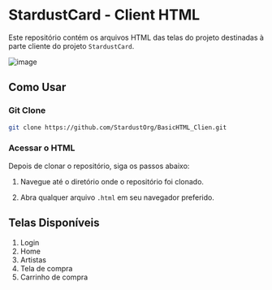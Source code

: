 # StardustCard - Client HTML

Este repositório contém os arquivos HTML das telas do projeto destinadas à parte cliente do projeto `StardustCard`.

![image](https://github.com/StardustOrg/BasicHTML_Client/assets/86852231/64e0cb40-3b48-4f21-b217-a1b18f2bb5ad)

## Como Usar

### Git Clone

```bash
git clone https://github.com/StardustOrg/BasicHTML_Clien.git
```

### Acessar o HTML

Depois de clonar o repositório, siga os passos abaixo:

1. Navegue até o diretório onde o repositório foi clonado.

2. Abra qualquer arquivo `.html` em seu navegador preferido.

## Telas Disponíveis

1. Login
2. Home
3. Artistas
4. Tela de compra
5. Carrinho de compra
